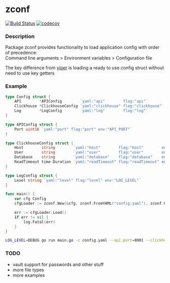 # zconf
[![Build Status](https://travis-ci.org/archdx/zconf.svg?branch=master)](https://travis-ci.org/archdx/zconf)
[![codecov](https://codecov.io/gh/archdx/zconf/branch/master/graph/badge.svg)](https://codecov.io/gh/archdx/zconf)
### Description

Package zconf provides functionality to load application config with order of precedence:  
Command line arguments > Environment variables > Configuration file

The key difference from [viper](https://github.com/spf13/viper) is loading a ready to use config struct without need to use key getters

### Example
```go
type Config struct {
	API        *APIConfig        `yaml:"api"        flag:"api"`
	Clickhouse *ClickhouseConfig `yaml:"clickhouse" flag:"clickhouse"`
	Log        *LogConfig        `yaml:"log"        flag:"log"`
}

type APIConfig struct {
	Port uint16 `yaml:"port" flag:"port" env:"API_PORT"`
}

type ClickhouseConfig struct {
	Host        string        `yaml:"host"        flag:"host"        env:"CLICKHOUSE_HOST"`
	User        string        `yaml:"user"        flag:"user"        env:"CLICKHOUSE_USER"`
	Database    string        `yaml:"database"    flag:"database"    env:"CLICKHOUSE_DATABASE"`
	ReadTimeout time.Duration `yaml:"readTimeout" flag:"readTimeout" env:"CLICKHOUSE_READ_TIMEOUT"`
}

type LogConfig struct {
	Level string `yaml:"level" flag:"level" env:"LOG_LEVEL"`
}

func main() {
	var cfg Config
	cfgLoader := zconf.New(&cfg, zconf.FromYAML("config.yaml"), zconf.UseFlags(flag.CommandLine))

	err := cfgLoader.Load()
	if err != nil {
		log.Fatal(err)
	}
}
```
```bash
LOG_LEVEL=DEBUG go run main.go -c config.yaml --api.port=8001 --clickhouse.user=testuser --clickhouse.database=testdb --clickhouse.readTimeout=1s
```

### TODO
- vault support for passwords and other stuff
- more file types
- more examples

